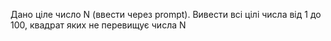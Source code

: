 Дано ціле число N (ввести через prompt). Вивести всі цілі числа від 1 до 100, квадрат яких не перевищує числа N

